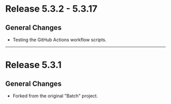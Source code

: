 # Release 5.3.2 - 5.3.17

## General Changes

- Testing the GitHub Actions workflow scripts.

______________________________________________________________________

# Release 5.3.1

## General Changes

- Forked from the original "Batch" project.
